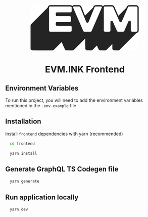 <div align="center">
  <a href="https://evm.ink">
    <img src="https://github.com/evm-ink/frontend/blob/0c6003e1619dc920b8854852c5187fdb95d965f3/src/assets/app-logo.svg" alt="evm.ink" />
  </a>

  <h1>EVM.INK Frontend</h1>
</div>

## Environment Variables

To run this project, you will need to add the environment variables mentioned in the `.env.example` file

## Installation

Install `frontend` dependencies with yarn (recommended)

```bash
  cd frontend
```

```bash
  yarn install
```

## Generate GraphQL TS Codegen file

```bash
  yarn generate
```

## Run application locally

```bash
  yarn dev
```

